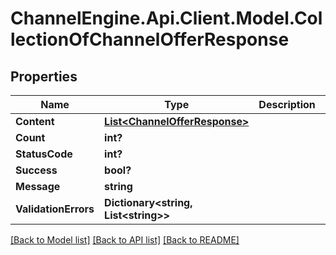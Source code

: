 # ChannelEngine.Api.Client.Model.CollectionOfChannelOfferResponse
## Properties

Name | Type | Description | Notes
------------ | ------------- | ------------- | -------------
**Content** | [**List&lt;ChannelOfferResponse&gt;**](ChannelOfferResponse.md) |  | [optional] 
**Count** | **int?** |  | [optional] 
**StatusCode** | **int?** |  | [optional] 
**Success** | **bool?** |  | [optional] 
**Message** | **string** |  | [optional] 
**ValidationErrors** | **Dictionary&lt;string, List&lt;string&gt;&gt;** |  | [optional] 

[[Back to Model list]](../README.md#documentation-for-models) [[Back to API list]](../README.md#documentation-for-api-endpoints) [[Back to README]](../README.md)

